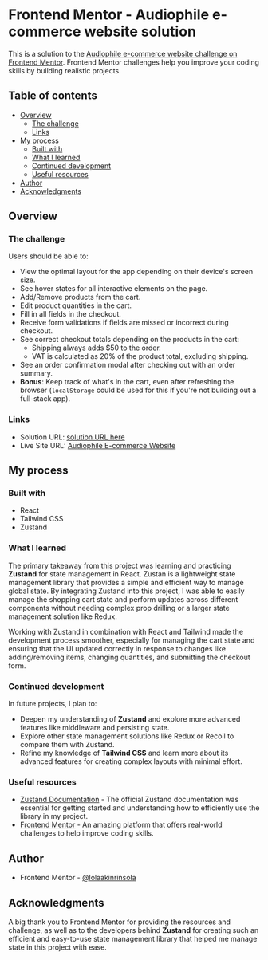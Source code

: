 # Frontend Mentor - Audiophile e-commerce website solution

This is a solution to the [Audiophile e-commerce website challenge on Frontend Mentor](https://www.frontendmentor.io/challenges/audiophile-ecommerce-website-C8cuSd_wx). Frontend Mentor challenges help you improve your coding skills by building realistic projects.

## Table of contents

- [Overview](#overview)
  - [The challenge](#the-challenge)
  - [Links](#links)
- [My process](#my-process)
  - [Built with](#built-with)
  - [What I learned](#what-i-learned)
  - [Continued development](#continued-development)
  - [Useful resources](#useful-resources)
- [Author](#author)
- [Acknowledgments](#acknowledgments)

## Overview

### The challenge

Users should be able to:

- View the optimal layout for the app depending on their device's screen size.
- See hover states for all interactive elements on the page.
- Add/Remove products from the cart.
- Edit product quantities in the cart.
- Fill in all fields in the checkout.
- Receive form validations if fields are missed or incorrect during checkout.
- See correct checkout totals depending on the products in the cart:
  - Shipping always adds $50 to the order.
  - VAT is calculated as 20% of the product total, excluding shipping.
- See an order confirmation modal after checking out with an order summary.
- **Bonus**: Keep track of what's in the cart, even after refreshing the browser (`localStorage` could be used for this if you're not building out a full-stack app).

### Links

- Solution URL: [ solution URL here](https://www.frontendmentor.io/solutions/audiophile-ecommerce-using-zustand-1Z27Qdd4ek)
- Live Site URL: [Audiophile E-commerce Website](https://audiophile-omega-navy.vercel.app/)

## My process

### Built with

- React
- Tailwind CSS
- Zustand

### What I learned

The primary takeaway from this project was learning and practicing **Zustand** for state management in React. Zustan is a lightweight state management library that provides a simple and efficient way to manage global state. By integrating Zustand into this project, I was able to easily manage the shopping cart state and perform updates across different components without needing complex prop drilling or a larger state management solution like Redux.

Working with Zustand in combination with React and Tailwind made the development process smoother, especially for managing the cart state and ensuring that the UI updated correctly in response to changes like adding/removing items, changing quantities, and submitting the checkout form.

### Continued development

In future projects, I plan to:
- Deepen my understanding of **Zustand** and explore more advanced features like middleware and persisting state.
- Explore other state management solutions like Redux or Recoil to compare them with Zustand.
- Refine my knowledge of **Tailwind CSS** and learn more about its advanced features for creating complex layouts with minimal effort.

### Useful resources

- [Zustand Documentation](https://github.com/pmndrs/zustand) - The official Zustand documentation was essential for getting started and understanding how to efficiently use the library in my project.
- [Frontend Mentor](https://www.frontendmentor.io/) - An amazing platform that offers real-world challenges to help improve coding skills.

## Author

<!-- - Website - [Your Name](https://www.your-site.com) -->
- Frontend Mentor - [@lolaakinrinsola](https://www.frontendmentor.io/profile/lolaakinrinsola)

## Acknowledgments

A big thank you to Frontend Mentor for providing the resources and challenge, as well as to the developers behind **Zustand** for creating such an efficient and easy-to-use state management library that helped me manage state in this project with ease.
